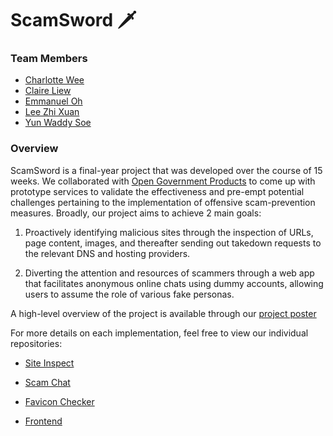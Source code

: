 # ScamSword 🗡️

### Team Members

- [Charlotte Wee](https://github.com/charlotte-wt)
- [Claire Liew](https://github.com/Clairverbot)
- [Emmanuel Oh](https://github.com/emmaneugene)
- [Lee Zhi Xuan](https://github.com/zxlee00)
- [Yun Waddy Soe](https://github.com/yunsoe)

### Overview

ScamSword is a final-year project that was developed over the course of 15 weeks. We collaborated with [Open Government Products](https://www.open.gov.sg/) to come up with prototype services to validate the effectiveness and pre-empt potential challenges pertaining to the implementation of offensive scam-prevention measures. Broadly, our project aims to achieve 2 main goals:

1. Proactively identifying malicious sites through the inspection of URLs, page content, images, and thereafter sending out takedown requests to the relevant DNS and hosting providers.

2. Diverting the attention and resources of scammers through a web app that facilitates anonymous online chats using dummy accounts, allowing users to assume the role of various fake personas.

A high-level overview of the project is available through our [project poster](../ScamSword-Poster.pdf)

For more details on each implementation, feel free to view our individual repositories:

- [Site Inspect](https://github.com/FYP-ScamSword/site-inspect)

- [Scam Chat](https://github.com/FYP-ScamSword/scam-chat)

- [Favicon Checker](https://github.com/FYP-ScamSword/favicon-checker)

- [Frontend](https://github.com/FYP-ScamSword/frontend)
